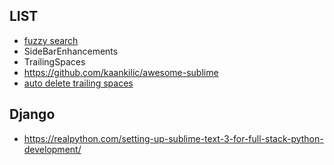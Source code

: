## LIST
 - [fuzzy search](https://github.com/junegunn/fzf)
 - Side​Bar​Enhancements
 - TrailingSpaces
 - https://github.com/kaankilic/awesome-sublime
 - [auto delete trailing spaces](https://blog.revathskumar.com/2012/08/sublimetext-remove-tailing-spaces-on-file-save.html)


## Django
 - https://realpython.com/setting-up-sublime-text-3-for-full-stack-python-development/